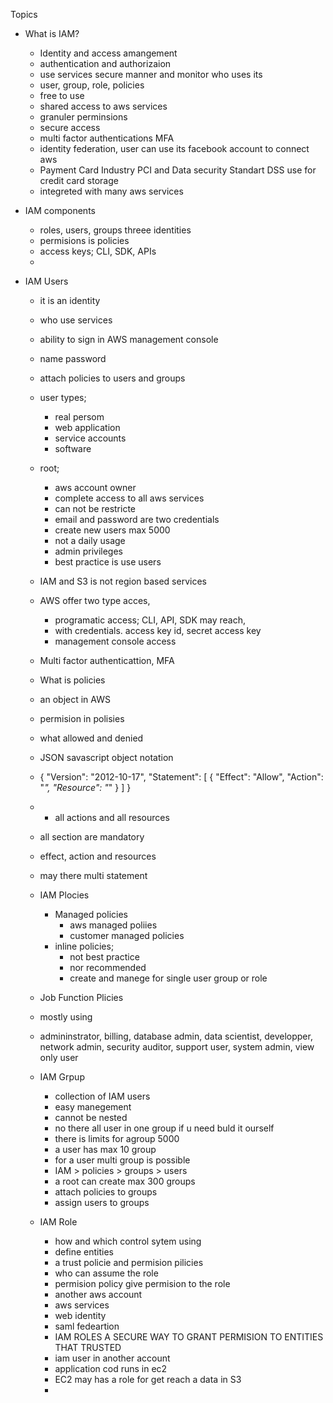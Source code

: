 Topics
  - What is IAM?
    - Identity and access amangement
    - authentication and authorizaion
    - use services secure manner and monitor who uses its
    - user, group, role, policies
    - free to use
    - shared access to aws services
    - granuler perminsions
    - secure access
    - multi factor authentications MFA
    - identity federation, user can use its facebook account to connect aws
    - Payment Card Industry PCI and Data security Standart DSS use for credit card storage
    - integreted with many aws services

  - IAM components
    - roles, users, groups threee identities
    - permisions is policies
    - access keys; CLI, SDK, APIs
    - 
    
  - IAM Users
    - it is an identity
    - who use services
    - ability to sign in AWS management console
    - name password
    - attach policies to users and groups
    - user types;
      - real persom
      - web application
      - service accounts
      - software
    - root;
      - aws account owner
      - complete access to all aws services
      - can not be restricte
      - email and password are two credentials
      - create new users max 5000
      - not a daily usage
      - admin privileges
      - best practice is use users
    
    - IAM and S3 is not region based services
    - AWS offer two type acces, 
      - programatic access; CLI, API, SDK may reach, 
      - with credentials. access key id, secret access key 
      - management console access
    -  Multi factor authenticattion, MFA
    
    -  What is policies
      - an object in AWS
      - permision in polisies
      - what allowed and denied
      - JSON savascript object notation
      - {
        "Version": "2012-10-17",
        "Statement": [
            {
            "Effect": "Allow",
            "Action": "*",
            "Resource": "*"
            }
          ]
        }  
        
       -  * all actions and all resources
       -  all section are mandatory
       -  effect, action and resources
       -  may there multi statement
    
    - IAM Plocies  
       -  Managed policies
          - aws managed poliies
          - customer managed policies
       -  inline policies;
          - not best practice
          - nor recommended
          - create and manege for single user group or role  
     
     - Job Function Plicies
      - mostly using
      - admininstrator, billing, database admin, data scientist, developper, network admin, security auditor, support user, system admin, view only user
      
    - IAM Grpup
      - collection of IAM users
      - easy manegement
      - cannot be nested
      - no there all user in one group if u need buld it ourself
      - there is limits for agroup 5000
      - a user has max 10 group
      - for a user multi group is possible
      -  IAM > policies > groups > users
      -  a root can create max 300 groups
      -  attach policies to groups
      -  assign users to groups
    
    
    - IAM Role
      - how and which control sytem using
      - define entities
      - a trust policie and permision pilicies
      - who can assume the role
      - permision policy give permision to the role
      - another aws account
      - aws services
      - web identity
      - saml fedeartion
      - IAM ROLES A SECURE WAY TO GRANT PERMISION TO ENTITIES THAT TRUSTED
      - iam user in another account
      - application cod runs in ec2
      - EC2 may has a role for get reach a data in S3
      -     



















